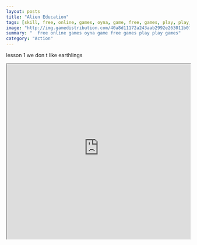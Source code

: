 ```yaml
---
layout: posts
title: "Alien Education"
tags: [skill, free, online, games, oyna, game, free, games, play, play, games]
image: "http://img.gamedistribution.com/40a8d11172a243aab2992e263011b07d.jpg"
summary: "  free online games oyna game free games play play games"
category: "Action"
---
```


lesson 1 we don t like earthlings

<iframe width="100%" height="480px;" src="http://flash.gamedistribution.com?game=40a8d11172a243aab2992e263011b07d"></iframe>
